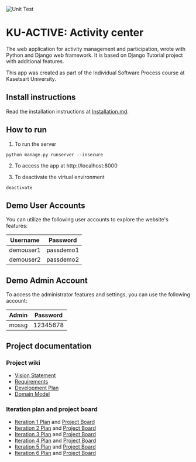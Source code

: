 ![Unit Test](https://github.com/Nantawat6510545543/KU-ACTIVE/actions/workflows/django.yml/badge.svg?branch=main)

# KU-ACTIVE: Activity center

The web application for activity management and participation, wrote with Python and Django web framework. It is based on Django Tutorial project with additional features.

This app was created as part of the Individual Software Process course at Kasetsart University.

## Install instructions
Read the installation instructions at [Installation.md](./Installation.md).

## How to run

1. To run the server

```
python manage.py runserver --insecure
```

2. To access the app at http://localhost:8000

3. To deactivate the virtual environment

```
deactivate
```

## Demo User Accounts

You can utilize the following user accounts to explore the website's features:

| Username  | Password  |
|:---------:|-----------|
| demouser1 | passdemo1 |
| demouser2 | passdemo2 |

## Demo Admin Account

To access the administrator features and settings, you can use the following account:

| Admin | Password  |
|:-----:|-----------|
| mossg | 12345678 |

## Project documentation

### Project wiki
- [Vision Statement](https://github.com/Nantawat6510545543/KU-ACTIVE/wiki/Vision-Statement)
- [Requirements](https://github.com/Nantawat6510545543/KU-ACTIVE/wiki/Requirements)
- [Development Plan](https://github.com/Nantawat6510545543/KU-ACTIVE/wiki/Development-Plan)
- [Domain Model](https://github.com/Nantawat6510545543/KU-ACTIVE/wiki/Domain-Model)

### Iteration plan and project board
- [Iteration 1 Plan](https://github.com/Nantawat6510545543/KU-ACTIVE/wiki/Iteration-1-Plan) and [Project Board](https://github.com/users/Nantawat6510545543/projects/4/views/2)
- [Iteration 2 Plan](https://github.com/Nantawat6510545543/KU-ACTIVE/wiki/Iteration-2-Plan) and [Project Board](https://github.com/users/Nantawat6510545543/projects/4/views/3)
- [Iteration 3 Plan](https://github.com/Nantawat6510545543/KU-ACTIVE/wiki/Iteration-3-Plan) and [Project Board](https://github.com/users/Nantawat6510545543/projects/4/views/4)
- [Iteration 4 Plan](https://github.com/Nantawat6510545543/KU-ACTIVE/wiki/Iteration-4-Plan) and [Project Board](https://github.com/users/Nantawat6510545543/projects/4/views/5)
- [Iteration 5 Plan](https://github.com/Nantawat6510545543/KU-ACTIVE/wiki/Iteration-5-Plan) and [Project Board](https://github.com/users/Nantawat6510545543/projects/4/views/6)
- [Iteration 6 Plan](https://github.com/Nantawat6510545543/KU-ACTIVE/wiki/Iteration-6-Plan) and [Project Board](https://github.com/users/Nantawat6510545543/projects/4/views/7)
